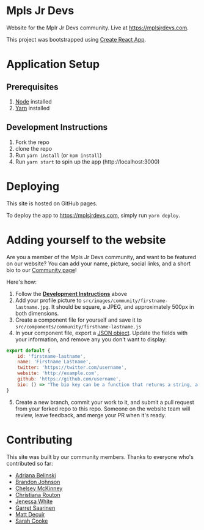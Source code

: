 # Mpls Jr Devs
Website for the Mplr Jr Devs community. Live at https://mplsjrdevs.com.

This project was bootstrapped using [Create React App](https://github.com/facebookincubator/create-react-app).

# Application Setup

## Prerequisites

  1. [Node](https://nodejs.org/en/) installed
  2. [Yarn](https://yarnpkg.com/en/docs/install) installed

## Development Instructions

  1. Fork the repo
  2. clone the repo
  3. Run `yarn install` (or `npm install`)
  4. Run `yarn start` to spin up the app (http://localhost:3000)

# Deploying
This site is hosted on GitHub pages.

To deploy the app to https://mplsjrdevs.com, simply run `yarn deploy`.

# Adding yourself to the website

Are you a member of the Mpls Jr Devs community, and want to be featured on our website? You can add your name, picture, social links, and a short bio to our [Community page](https://mplsjrdevs.com/community)!

Here's how:

1. Follow the <a href='#development-instructions'>**Development Instructions**</a> above
2. Add your profile picture to `src/images/community/firstname-lastname.jpg`. It should be square, a JPEG, and approximately 500px in both dimensions.
3. Create a component file for yourself and save it to `src/components/community/firstname-lastname.js`
4. In your component file, export a [JSON object](https://developer.mozilla.org/en-US/docs/Learn/JavaScript/Objects/JSON). Update the fields with your information, and remove any you don't want to display:

```js
export default {
    id: 'firstname-lastname',
    name: 'Firstname Lastname',
    twitter: 'https://twitter.com/username',
    website: 'http://example.com',
    github: 'https://github.com/username',
    bio: () => "The bio key can be a function that returns a string, a React component, or nothing at all -- you choose!"
}
```
5. Create a new branch, commit your work to it, and submit a pull request from your forked repo to this repo. Someone on the website team will review, leave feedback, and merge your PR when it's ready.

# Contributing
This site was built by our community members. Thanks to everyone who's contributed so far:

* [Adriana Belinski](https://artadriana.com/)
* [Brandon Johnson](https://github.com/skylineproject)
* [Chelsey McKinney](https://github.com/camckin10)
* [Christiana Routon](https://github.com/crouton21)
* [Jenessa White](https://github.com/jenessawhite)
* [Garret Saarinen](https://github.com/gsaarinen)
* [Matt Decuir](https://github.com/experimatt)
* [Sarah Cooke](https://github.com/marshcooke)
